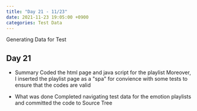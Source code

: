 ```yaml
---
title: "Day 21 - 11/23"
date: 2021-11-23 19:05:00 +0900
categories: Test Data
---
```

Generating Data for Test
## **Day 21**

- Summary
Coded the html page and java script for the playlist 
Moreover, I inserted the playlist page as a "spa" for convience with some tests to ensure that the codes are valid

- What was done
Completed navigating test data for the emotion playlists and committed the code to Source Tree

